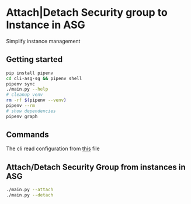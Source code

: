 # Attach|Detach Security group to Instance in ASG

Simplify instance management

## Getting started

```sh
pip install pipenv
cd cli-asg-sg && pipenv shell
pipenv sync
./main.py --help
# cleanup venv
rm -rf $(pipenv --venv)
pipenv --rm
# show dependencies
pipenv graph
```

## Commands

The cli read configuration from [this](./config.yaml) file

## Attach/Detach Security Group from instances in ASG

```sh
./main.py --attach
./main.py --detach
```

